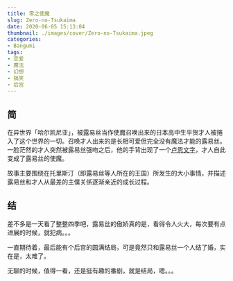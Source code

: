 ```yaml
---
title: 零之使魔
slug: Zero-no-Tsukaima
date: 2020-06-05 15:13:04
thumbnail: ./images/cover/Zero-no-Tsukaima.jpeg
categories:
- Bangumi
tags:
- 恋爱
- 魔法
- 幻想
- 搞笑
- 后宫
---
```


## 简

在异世界「哈尔凯尼亚」，被露易丝当作使魔召唤出来的日本高中生平贺才人被捲入了这个世界的一切。召唤才人出来的是长相可爱但完全没有魔法才能的露易丝。一脸茫然的才人突然被露易丝强吻之后，他的手背出现了一个[卢恩文字](符文)，才人自此变成了露易丝的使魔。

故事主要围绕在托里斯汀（即露易丝等人所在的王国）所发生的大小事情，并描述露易丝和才人从最差的主僕关係逐渐亲近的成长过程。

## 结

差不多是一天看了整整四季吧，露易丝的傲娇真的是，看得令人火大，每次要有点进展的时候，就犯病。。。

一直期待着，最后能有个后宫的圆满结局，可是竟然只和露易丝一个人结了婚，实在是，太难了。

无聊的时候，值得一看，还是挺有趣的番剧，就是结局，嗯。。。
